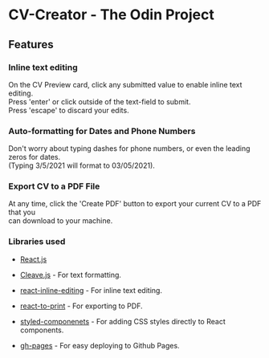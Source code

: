 # **CV-Creator**  -  The Odin Project 

## **Features**

### **Inline text editing**

On the CV Preview card, click any submitted value to enable inline text editing.\
Press 'enter' or click outside of the text-field to submit.\
Press 'escape' to discard your edits.

### **Auto-formatting for Dates and Phone Numbers**

Don't worry about typing dashes for phone numbers, or even the leading zeros for dates.\
(Typing 3/5/2021 will format to 03/05/2021).

### **Export CV to a PDF File**

At any time, click the 'Create PDF' button to export your current CV to a PDF that you\
can download to your machine.

### **Libraries used**

- [React.js](https://reactjs.org/)

- [Cleave.js](https://nosir.github.io/cleave.js/) - For text formatting.

- [react-inline-editing](https://www.npmjs.com/package/react-inline-edition) - For inline text editing.

- [react-to-print](https://www.npmjs.com/package/react-to-print) - For exporting to PDF.

- [styled-componenets](https://styled-components.com/) - For adding CSS styles directly to React components.

- [gh-pages](https://www.npmjs.com/package/gh-pages) - For easy deploying to Github Pages.